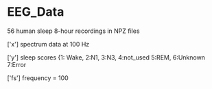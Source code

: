 # EEG_Data

56 human sleep 8-hour recordings in NPZ files

['x'] spectrum data at 100 Hz

['y'] sleep scores {1: Wake,  2:N1,  3:N3,  4:not_used  5:REM,  6:Unknown  7:Error

['fs'] frequency = 100


